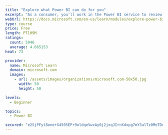 ```yaml
---
title: "Explore what Power BI can do for you"
excerpt: "As a consumer, you'll work in the Power BI service to review and interact with content that has been shared with you. This module provides the foundational information that you need to work effectively in the Power BI service."
webUrl: https://docs.microsoft.com/en-us/learn/modules/explore-power-bi-service/
type: course
price: Free
length: PT1H9M
ratings:
  count: 5946
  average: 4.665153
heat: 73

provider:
  name: Microsoft Learn
  domain: microsoft.com
  images:
    - url: /assets/images/organizations/microsoft.com-50x50.jpg
      width: 50
      height: 50

levels:
  - Beginner

topics:
  - Power BI

secured: "e2SjPFyt8one+X4505EPr9oldqeVwxAy0j2jxqJIrnXdxpg7mY3ulTz0MeTDoCMGXq9wIGz3e7AqUohBmJTpsMz+9OkEkTmnAqHI/XNBHeMHVbtleDrVKm3YF5H4QRFnqyPqRwUhgVUqNigr3+UvbuKUzqX3hWdmW/u0AkVpF8XckuMxmN26oNP/GdKlVvi95k+k/DvPn07vUErd/q6qE7lHJXGKiZzclFAxGPpmWuysO8gK4VevBkhUtcPDivLxpCd71FXsOPT5i+63twWVhqeHhYhKjjwFFtltwDHWjSAC3NoVzjn7FIWYfskrPwSlPQxrTVa2DjIYP7Lbsd4rvk4xZpsdaJruvaYZ3usf7ZB4RKqXjxY8+1OUpT40iSuHZDF1qD00sL1AX+w9UHebQQ==;8NhLng7hVFjaRzwEskrdaw=="
---
```


